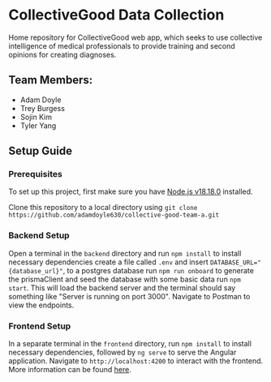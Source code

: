# CollectiveGood Data Collection

Home repository for CollectiveGood web app, which seeks to use collective intelligence of medical professionals to provide training and second opinions for creating diagnoses.

## Team Members:

- Adam Doyle
- Trey Burgess
- Sojin Kim
- Tyler Yang

## Setup Guide

### Prerequisites

To set up this project, first make sure you have [Node.js v18.18.0](https://nodejs.org/en/download) installed.

Clone this repository to a local directory using `git
clone https://github.com/adamdoyle630/collective-good-team-a.git`

### Backend Setup

Open a terminal in the `backend` directory and
run `npm install` to install necessary dependencies
create a file called `.env` and insert `DATABASE_URL="{database_url}"`, to a postgres database
run `npm run onboard` to generate the prismaClient and seed the database with some basic data
run `npm start`. This will load the backend server and the terminal should say something like "Server is running on port 3000". Navigate to Postman to view the endpoints.

### Frontend Setup

In a separate terminal in the `frontend` directory, run `npm install` to install necessary dependencies, followed by `ng serve` to serve the Angular application. Navigate to `http://localhost:4200` to interact with the frontend. More information can be found [here](/frontend/README.md).
